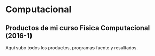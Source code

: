 # Computacional
## Productos de mi curso Física Computacional (2016-1)

Aquí subo todos los productos, programas fuente y resultados.
